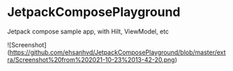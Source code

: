 # JetpackComposePlayground
Jetpack compose sample app, with Hilt, ViewModel, etc

![Screenshot]
(https://github.com/ehsanhvd/JetpackComposePlayground/blob/master/extra/Screenshot%20from%202021-10-23%2013-42-20.png)
